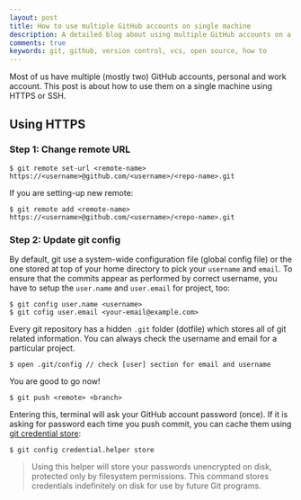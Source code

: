 ```yaml
---
layout: post
title: How to use multiple GitHub accounts on single machine
description: A detailed blog about using multiple GitHub accounts on a single machine via HTTPS or SSH
comments: true
keywords: git, github, version control, vcs, open source, how to
---
```

Most of us have multiple (mostly two) GitHub accounts, personal and work account. This post is about how to use them on a single machine using HTTPS or SSH.

## Using HTTPS

### Step 1: Change remote URL
```
$ git remote set-url <remote-name> https://<username>@github.com/<username>/<repo-name>.git
```
If you are setting-up new remote:
```
$ git remote add <remote-name> https://<username>@github.com/<username>/<repo-name>.git
```

### Step 2: Update git config
By default, git use a system-wide configuration file (global config file) or the one stored at top of your home directory to pick your `username` and `email`. To ensure that the commits appear as performed by correct username, you have to setup the `user.name` and `user.email` for project, too:
```
$ git config user.name <username>
$ git cofig user.email <your-email@example.com>
```
Every git repository has a hidden `.git` folder (dotfile) which stores all of git related information. You can always check the username and email for a particular project.
```
$ open .git/config // check [user] section for email and username
```
You are good to go now!
```
$ git push <remote> <branch>
```
Entering this, terminal will ask your GitHub account password (once). If it is asking for password each time you push commit, you can cache them using [git credential store](https://git-scm.com/docs/git-credential-store):
```
$ git config credential.helper store
```
> Using this helper will store your passwords unencrypted on disk, protected only by filesystem permissions. This command stores credentials indefinitely on disk for use by future Git programs.
